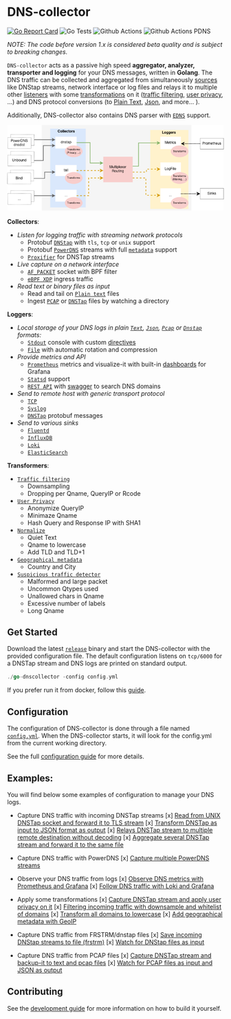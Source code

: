 # DNS-collector

[![Go Report Card](https://goreportcard.com/badge/github.com/dmachard/go-dns-collector)](https://goreportcard.com/report/dmachard/go-dns-collector)
![Go Tests](https://github.com/dmachard/go-dns-collector/actions/workflows/testing-go.yml/badge.svg)
![Github Actions](https://github.com/dmachard/go-dns-collector/actions/workflows/testing-dnstap.yml/badge.svg)
![Github Actions PDNS](https://github.com/dmachard/go-dns-collector/actions/workflows/testing-powerdns.yml/badge.svg)

*NOTE: The code before version 1.x is considered beta quality and is subject to breaking changes.*

`DNS-collector` acts as a passive high speed **aggregator, analyzer, transporter and logging** for your DNS messages, written in **Golang**. The DNS traffic can be collected and aggregated from simultaneously [sources](doc/collectors.md) like DNStap streams, network interface or log files and relays it to multiple other [listeners](doc/loggers.md) with some [transformations](doc/transformers.md) on it ([traffic filtering](doc/transformers.md#dns-filtering), [user privacy](doc/transformers.md#user-privacy), ...) and DNS protocol conversions (to [Plain Text](doc/configuration.md#custom-text-format), [Json](doc/dnsjson.md), and more... ).

Additionally, DNS-collector also contains DNS parser with [`EDNS`](doc/dnsparser.md) support.

![overview](doc/overview.png)

**Collectors**:
- *Listen for logging traffic with streaming network protocols*
    - Protobuf [`DNStap`](doc/collectors.md#dns-tap) with `tls`, `tcp` or `unix` support
    - Protobuf [`PowerDNS`](doc/collectors.md#protobuf-powerdns) streams with full [`metadata`](doc/powerdns.md) support 
    - [`Proxifier`](doc/collectors.md#dns-tap-proxifier) for DNSTap streams
- *Live capture on a network interface*   
    - [`AF_PACKET`](doc/collectors.md#live-capture-with-af_packet) socket with BPF filter
    - [`eBPF XDP`](doc/collectors.md#live-capture-with-ebpf-xdp) ingress traffic
- *Read text or binary files as input*
    - Read and tail on [`Plain text`](doc/collectors.md#tail) files
    - Ingest [`PCAP`](doc/collectors.md#file-ingestor) or [`DNSTap`](doc/collectors.md#file-ingestor) files by watching a directory

**Loggers**:

- *Local storage of your DNS logs in plain [`Text`](doc/configuration.md#custom-text-format),  [`Json`](doc/dnsjson.md), [`Pcap`](doc/loggers.md#log-file) or [`Dnstap`](doc/loggers.md#log-file) formats:*
    - [`Stdout`](doc/loggers.md#stdout) console with custom [directives](doc/configuration.md#custom-text-format)
    - [`File`](doc/loggers.md#log-file) with automatic rotation and compression
- *Provide metrics and API*
    - [`Prometheus`](doc/loggers.md#prometheus) metrics and visualize-it with built-in [dashboards](doc/dashboards.md) for Grafana
    - [`Statsd`](doc/loggers.md#statsd-client) support
    - [`REST API`](doc/loggers.md#rest-api) with [swagger](https://generator.swagger.io/?url=https://raw.githubusercontent.com/dmachard/go-dnscollector/main/doc/swagger.yml) to search DNS domains
- *Send to remote host with generic transport protocol*
    - [`TCP`](doc/loggers.md#tcp-client)
    - [`Syslog`](doc/loggers.md#syslog)
    - [`DNSTap`](doc/loggers.md#dnstap-client) protobuf messages
- *Send to various sinks*
    - [`Fluentd`](doc/loggers.md#fluentd-client)
    - [`InfluxDB`](doc/loggers.md#influxdb-client)
    - [`Loki`](doc/loggers.md#loki-client)
    - [`ElasticSearch`](doc/loggers.md#elasticsearch-client)

**Transformers**:

- [`Traffic filtering`](doc/transformers.md#dns-filtering)
    - Downsampling
    - Dropping per Qname, QueryIP or Rcode
- [`User Privacy`](doc/transformers.md#user-privacy)
    - Anonymize QueryIP
    - Minimaze Qname
    - Hash Query and Response IP with SHA1
- [`Normalize`](doc/transformers.md#normalize)
    - Quiet Text
    - Qname to lowercase
    - Add TLD and TLD+1
- [`Geographical metadata`](doc/transformers.md#geoip-support)
    - Country and City
- [`Suspicious traffic detector`](doc/transformers.md#suspicious)
    - Malformed and large packet
    - Uncommon Qtypes used
    - Unallowed chars in Qname
    - Excessive number of labels
    - Long Qname

## Get Started

Download the latest [`release`](https://github.com/dmachard/go-dns-collector/releases) binary and start the DNS-collector with the provided configuration file. The default configuration listens on `tcp/6000` for a DNSTap stream and DNS logs are printed on standard output.

```go
./go-dnscollector -config config.yml
```

If you prefer run it from docker, follow this [guide](doc/docker.md).

## Configuration

The configuration of DNS-collector is done through a file named [`config.yml`](config.yml). When the DNS-collector starts, it will look for the config.yml from the current working directory. 

See the full [configuration guide](doc/configuration.md) for more details.

## Examples:

You will find below some examples of configuration to manage your DNS logs.


- Capture DNS traffic with incoming DNSTap streams
    [x] [Read from UNIX DNSTap socket and forward it to TLS stream](example-config/use-case-5.yml)
    [x] [Transform DNSTap as input to JSON format as output](example-config/use-case-3.yml)
    [x] [Relays DNSTap stream to multiple remote destination without decoding](example-config/use-case-12.yml)
    [x] [Aggregate several DNSTap stream and forward it to the same file](example-config/use-case-7.yml)

- Capture DNS traffic with PowerDNS
    [x] [Capture multiple PowerDNS streams](example-config/use-case-8.yml)

- Observe your DNS traffic from logs
    [x] [Observe DNS metrics with Prometheus and Grafana](example-config/use-case-2.yml)
    [x] [Follow DNS traffic with Loki and Grafana](example-config/use-case-4.yml)

- Apply some transformations
    [x] [Capture DNSTap stream and apply user privacy on it](example-config/use-case-6.yml)
    [x] [Filtering incoming traffic with downsample and whitelist of domains](example-config/use-case-9.yml)
    [x] [Transform all domains to lowercase](example-config/use-case-10.yml)
    [x] [Add geographical metadata with GeoIP](example-config/use-case-11.yml)

- Capture DNS traffic from FRSTRM/dnstap files
    [x] [Save incoming DNStap streams to file (frstrm)](example-config/use-case-13.yml)
    [x] [Watch for DNStap files as input](example-config/use-case-14.yml)

- Capture DNS traffic from PCAP files
    [x] [Capture DNSTap stream and backup-it to text and pcap files](example-config/use-case-1.yml)
    [x] [Watch for PCAP files as input and JSON as output](example-config/use-case-15.yml)

## Contributing

See the [development guide](doc/development.md) for more information on how to build it yourself.

